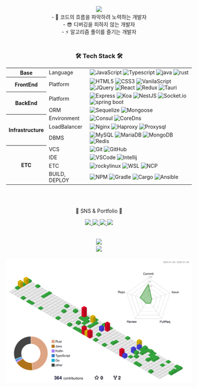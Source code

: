 <!--
헤더
-->
<div align=center>
	<img src="https://capsule-render.vercel.app/api?type=waving&text=Pangorithm&color=gradient&fontSize=40&fontAlign=25&fontAlignY=27" />
</div>
<!--
**pangorithm/pangorithm** is a ✨ _special_ ✨ repository because its `README.md` (this file) appears on your GitHub profile.
Here are some ideas to get you started:
- 🔭 I’m currently working on ...
- 🌱 I’m currently learning ...
- 👯 I’m looking to collaborate on ...
- 🤔 I’m looking for help with ...
- 💬 Ask me about ...
- 📫 How to reach me: ...
- 😄 Pronouns: ...
- ⚡ Fun fact: ...
-->

<div align=center>
	<div>
		- 🤔 코드의 흐름을 파악하려 노력하는 개발자
	</div>
	<div>
		- 😎 디버깅을 피하지 않는 개발자
	</div>
	<div>
		- ⚡ 알고리즘 풀이를 즐기는 개발자
	</div>
	<br>
</div>

<!--
기술 스택 아이콘
<a href="버튼을 눌렀을 때 이동할 링크" target="_blank"><img alt="메모" src="https://img.shields.io/badge/뱃지레이블-배경색?style=뱃지모양&logo=로고&logoColor=로고색상"/></a>
flat (default), flat-square, plastic, for-the-badge, social
주석 처리 된 기술 => 숙련도 미흡 또는 습득 예정
-->

<div align=center>
	<h3>🛠 Tech Stack 🛠</h3>
	<table width="100%">
	  <tr>
			<th rowspan="1">
				<font><b>Base</b></font>
			</th>
			<td>Language</td>
			<td>
				<img alt="JavaScript" src="https://img.shields.io/badge/JavaScript-F7DF1E?style=flat&logo=JavaScript&logoColor=white" />
				<img alt="Typescript" src="https://img.shields.io/badge/Typescript-3178C6?style=flat&logo=Typescript&logoColor=white" />
				<img alt="java" src="https://img.shields.io/badge/Java-CC0000?style=flat&logo=OpenJDK&logoColor=white"/>
				<img alt="rust" src="https://img.shields.io/badge/rust-000000?style=flat&logo=rust&logoColor=white"/>
				<!-- <img alt="kotlin" src="https://img.shields.io/badge/Kotlin-7F52FF?style=flat&logo=kotlin&logoColor=white"/> -->
				<!-- <img alt="Python" src="https://img.shields.io/badge/Python-3776AB?style=flat&logo=python&logoColor=white" /> -->
			</td>
		</tr>
	  <tr>
			<th rowspan="1">
				<font><b>FrontEnd</b></font>
			</th>
			<td>Platform</td>
			<td>
				<img alt="HTML5" src="https://img.shields.io/badge/HTML-E34F26?style=flat&logo=HTML5&logoColor=white" />
				<img alt="CSS3" src="https://img.shields.io/badge/CSS3-1572B6?style=flat&logo=CSS3&logoColor=white" />
				<img alt="VanilaScript" src="https://img.shields.io/badge/VanilaScript-F7DF1E?style=flat&logo=JavaScript&logoColor=white" />
				<img alt="JQuery" src="https://img.shields.io/badge/JQuery-0769AD?style=flat&logo=JQuery&logoColor=white" />
				<img alt="React" src="https://img.shields.io/badge/React-61DAFB?style=flat&logo=React&logoColor=white" />
  			<img alt="Redux" src="https://img.shields.io/badge/Redux-764ABC?style=flat&logo=redux&logoColor=white"/>
  			<!-- <img alt="Solid" src="https://img.shields.io/badge/Solid-2C4F7C?style=flat&logo=Solid&logoColor=white"/> -->
  			<img alt="Tauri" src="https://img.shields.io/badge/Tauri-24C8D8?style=flat&logo=tauri&logoColor=white"/>
				<!-- <img alt="jsp" src="https://img.shields.io/badge/JSP-FFFFFF?style=flat&logo=OpenJDK&logoColor=black"/> -->
				<!-- <img alt="Thymeleaf" src="https://img.shields.io/badge/Thymeleaf-005F0F?style=flat&logo=thymeleaf&logoColor=white"/> -->
			</td>
		</tr>
		<tr>
			<th rowspan="2">
				<font><b>BackEnd</b></font>
			</th>
			<td>Platform</td>
			<td>
				<img alt="Express" src="https://img.shields.io/badge/Express-000000?style=flat&logo=express&logoColor=white"/>
				<img alt="Koa" src="https://img.shields.io/badge/Koa-33333D?style=flat&logo=Koa&logoColor=white"/>
				<img alt="NestJS" src="https://img.shields.io/badge/NestJS-E0234E?style=flat&logo=NestJS&logoColor=white"/>
				<img alt="Socket.io" src="https://img.shields.io/badge/Socket.io-010101?style=flat&logo=socketdotio&logoColor=white"/>
				<img alt="spring boot" src="https://img.shields.io/badge/Spring_Boot-6DB33F?style=flat&logo=Spring-Boot&logoColor=white" />
				<!-- <img alt="Axum" src="https://img.shields.io/badge/Axum-000000?style=flat&logo=rust&logoColor=white" /> -->
			</td>
		</tr>
		<tr>
			<td>ORM</td>
			<td>
				<img alt="Sequelize" src="https://img.shields.io/badge/Sequelize-52B0E7?style=flat&logo=sequelize&logoColor=white"/>
				<img alt="Mongoose" src="https://img.shields.io/badge/Mongoose-880000?style=flat&logo=mongoose&logoColor=white"/>
				<!-- <img alt="Mybatis" src="https://img.shields.io/badge/Mybatis-000000?style=flat&logo=Fluentd&logoColor=white" /> -->
				<!-- <img alt="spring data jpa" src="https://img.shields.io/badge/Spring_Data_JPA-6DB33F?style=flat&logo=Spring&logoColor=white" /> -->
				<!-- <img alt="SeaORM" src="https://img.shields.io/badge/SeaORM-000000?style=flat&logo=rust&logoColor=white" /> -->
			</td>
		</tr>
		<tr>
			<th rowspan="3"><font><b>Infrastructure</b></font></th>
			<td>Environment</td>
			<td>
				<img alt="Consul" src="https://img.shields.io/badge/Consul-F24C53?style=flat&logo=consul&logoColor=white" />
				<img alt="CoreDns" src="https://img.shields.io/badge/CoreDns-326CE5?style=flat&logo=kubernetes&logoColor=white" />
			</td>
		</tr>
		<tr>
			<td>LoadBalancer</td>
			<td>
  			<img alt="Nginx" src="https://img.shields.io/badge/Nginx-009639?style=flat&logo=nginx&logoColor=white"/>
				<img alt="Haproxy" src="https://img.shields.io/badge/Haproxy-35495E?style=flat&logo=haproxy&logoColor=white" />
				<img alt="Proxysql" src="https://img.shields.io/badge/ProxySQL-F29111?style=flat&logo=proxysql&logoColor=white" />
			</td>
		</tr>
		<tr>
			<td>DBMS</td>
			<td>
				<img alt="MySQL" src="https://img.shields.io/badge/MySQL-4479A1?style=flat&logo=MySQL&logoColor=white" />
				<img alt="MariaDB" src="https://img.shields.io/badge/MariaDB-003545?style=flat&logo=MariaDB&logoColor=white" />
				<img alt="MongoDB" src="https://img.shields.io/badge/MongoDB-47A248?style=flat&logo=mongodb&logoColor=white" />
				<img alt="Redis" src="https://img.shields.io/badge/Redis-DC382D?style=flat&logo=Redis&logoColor=white" />
			</td>
		</tr>
		<tr>
			<th rowspan="4"><font><b>ETC</b></font></th>
			<td>VCS</td>
			<td>
				<img alt="Git" src="https://img.shields.io/badge/Git-F05032?style=flat&logo=Git&logoColor=white" />
				<img alt="GitHub" src="https://img.shields.io/badge/GitHub-181717?style=flat&logo=GitHub&logoColor=white" />
				<!-- <img alt="Jira" src="https://img.shields.io/badge/Jira%20Software-0052CC?style=flat&logo=jirasoftware&logoColor=white" /> -->
			</td>
		</tr>
		<!-- <tr>
			<td>OS</td>
			<td>
      	<img alt="Mac" src="https://img.shields.io/badge/Mac_OS-000000?style=flat&logo=Apple&logoColor=white" />
				<img alt="Windows" src="https://img.shields.io/badge/Windows-0078D6?style=flat&logo=Windows&logoColor=white" />
				<img alt="Linux" src="https://img.shields.io/badge/Linux-FCC624?style=flat&logo=Linux&logoColor=white" />
				<img alt="Ubuntu" src="https://img.shields.io/badge/Ubuntu-E95420?style=flat&logo=Ubuntu&logoColor=white" />
			</td>
		</tr> -->
		<tr>
			<td>IDE</td>
			<td>
				<img alt="VSCode" src="https://img.shields.io/badge/VSCode-007ACC?style=flat&logo=Visual-Studio-Code&logoColor=white" />
				<img alt="Intellij" src="https://img.shields.io/badge/IntelliJ-000000?style=flat&logo=IntelliJ-IDEA&logoColor=white" />
			</td>
		</tr>
		<tr>
			<td>ETC</td>
			<td>
      	<!-- <img alt="AWS" src="https://img.shields.io/badge/AWS-232F3E?style=flat&logo=Amazon-AWS&logoColor=white" /> -->
				<img alt="rockylinux" src="https://img.shields.io/badge/RockyLinux-10B981?style=flat&logo=rockylinux&logoColor=white" />
				<img alt="WSL" src="https://img.shields.io/badge/WSL-0078D4?style=flat&logo=Linux&logoColor=white" />
				<img alt="NCP" src="https://img.shields.io/badge/NaverCloudPlatform-03C75A?style=flat&logo=Naver&logoColor=white" />
				<!-- <img alt="TensorFlow" src="https://img.shields.io/badge/TensorFlow-FF6F00?style=flat&logo=tensorflow&logoColor=white" /> -->
			</td>
		</tr>
		<tr>
			<td>BUILD, DEPLOY</td>
			<td>
				<img alt="NPM" src="https://img.shields.io/badge/NPM-CB3837?style=flat&logo=NPM&logoColor=white" />
				<!-- <img alt="Yarn" src="https://img.shields.io/badge/Yarn-2C8EBB?style=flat&logo=yarn&logoColor=white" /> -->
				<img alt="Gradle" src="https://img.shields.io/badge/Gradle-02303A?style=flat&logo=Gradle&logoColor=white" />
				<img alt="Cargo" src="https://img.shields.io/badge/Cargo-000000?style=flat&logo=rust&logoColor=white" />
				<!-- <img alt="Docker" src="https://img.shields.io/badge/Docker-2496ED?style=flat&logo=Docker&logoColor=white" /> -->
				<!-- <img alt="kubernetes" src="https://img.shields.io/badge/kubernetes-326CE5?style=flat&logo=kubernetes&logoColor=white" /> -->
				<!-- <img alt="Anaconda" src="https://img.shields.io/badge/Anaconda-44A833?style=flat&logo=anaconda&logoColor=white" /> -->
				<img alt="Ansible" src="https://img.shields.io/badge/Ansible-EE0000?style=flat&logo=Ansible&logoColor=white" />
		</tr>
	</table>
  <br>
  <br>
</div>

<div align=center>
	<p>🎨 SNS & Portfolio 🎨</p>
</div>
<div align=center>
<!-- Hits -->
<a href="https://hits.seeyoufarm.com">
	<img src="https://hits.seeyoufarm.com/api/count/incr/badge.svg?url=https%3A%2F%2Fgithub.com%2Fpangorithm%2Fhit-counter&count_bg=%23CBCBCB&title_bg=%23555555&icon=&icon_color=%23E7E7E7&title=hits&edge_flat=false"/>
</a>
	<a href="https://dewtide.tistory.com/">
		<img src="https://img.shields.io/badge/Blog-000000?style=flat&logo=tistory&logoColor=white" />
	</a>
	<a href="mailto:phs559800@gmail.com">
		<img src="https://img.shields.io/badge/Mail-EA4335?style=flat&logo=Gmail&logoColor=white" />
	</a>
	<a href="https://pangorithm.github.io/resume-nextjs/">
		<img src="https://img.shields.io/badge/GitHub-181717?style=flat&logo=GitHub&logoColor=white" />
	</a>
</div>
<br>
<br>




<div align=center>
	<!-- 백준 티어 -->
	<!-- <a href="https://solved.ac/pangorithm">
		<img src="http://mazassumnida.wtf/api/mini/generate_badge?boj=pangorithm"/>
	</a> -->
	<a href="https://solved.ac/pangorithm">
		<img src="http://mazassumnida.wtf/api/v2/generate_badge?boj=pangorithm"/>
		<!--<img src="http://mazandi.herokuapp.com/api?handle=pangorithm&theme=cold"/> -->
	</a>
	<br>
	<!-- 깃허브 스탯 -->
	<!-- <img src="https://github-readme-stats.vercel.app/api/top-langs/?username=pangorithm&layout=compact&langs_count=8" /> -->
	<img src="https://github-readme-stats.vercel.app/api?username=pangorithm&show_icons=true&theme=buefy" />
  <br>
  <br>
</div>


<!--
3d 잔디
-->
<div align=center>
	<img src="./profile-3d-contrib/profile-gitblock.svg">
</div>


